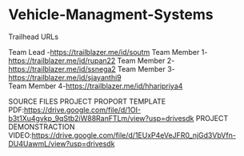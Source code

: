 # Vehicle-Managment-Systems

Trailhead URLs

Team Lead -https://trailblazer.me/id/soutm
Team Member 1-https://trailblazer.me/id/rupan22
Team Member 2-https://trailblazer.me/id/ssnega2
Team Member 3-https://trailblazer.me/id/sjayanthi9  
Team Member 4-https://trailblazer.me/id/hharipriya4

SOURCE FILES
PROJECT PROPORT TEMPLATE PDF:https://drive.google.com/file/d/1OI-b3t1Xu4gvkp_9qStb2iW88RanFTLm/view?usp=drivesdk
PROJECT DEMONSTRACTION VIDEO:https://drive.google.com/file/d/1EUxP4eVeJFR0_njGd3VbVfn-DU4UawmL/view?usp=drivesdk
